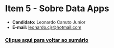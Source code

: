 # Item  5 - Sobre Data Apps
- **Candidato:** Leonardo Canuto Junior<br />
- **E-mail:** leonardo.cjr@hotmail.com
### [Clique aqui para voltar ao sumário](https://github.com/leonardocjr/LEONARDO_CANUTO_DDF_SOLUTIONS_032024/blob/main/README.md)
